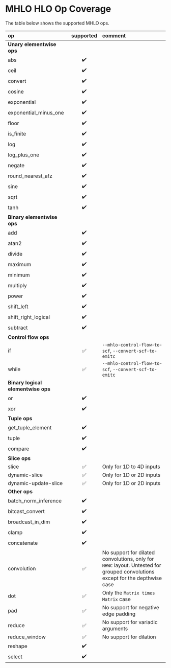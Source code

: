 # MHLO HLO Op Coverage

The table below shows the supported MHLO ops.

| op                    | supported          | comment |
| :-------------------- |:------------------:| :------ |
| **Unary elementwise ops**
| abs                   | :heavy_check_mark: | |
| ceil                  | :heavy_check_mark: | |
| convert               | :heavy_check_mark: | |
| cosine                | :heavy_check_mark: | |
| exponential           | :heavy_check_mark: | |
| exponential_minus_one | :heavy_check_mark: | |
| floor                 | :heavy_check_mark: | |
| is_finite             | :heavy_check_mark: | |
| log                   | :heavy_check_mark: | |
| log_plus_one          | :heavy_check_mark: | |
| negate                | :heavy_check_mark: | |
| round_nearest_afz     | :heavy_check_mark: | |
| sine                  | :heavy_check_mark: | |
| sqrt                  | :heavy_check_mark: | |
| tanh                  | :heavy_check_mark: | |
| **Binary elementwise ops**
| add                   | :heavy_check_mark: | |
| atan2                 | :heavy_check_mark: | |
| divide                | :heavy_check_mark: | |
| maximum               | :heavy_check_mark: | |
| minimum               | :heavy_check_mark: | |
| multiply              | :heavy_check_mark: | |
| power                 | :heavy_check_mark: | |
| shift_left            | :heavy_check_mark: | |
| shift_right_logical   | :heavy_check_mark: | |
| subtract              | :heavy_check_mark: | |
| **Control flow ops**
| if                    | :white_check_mark: | `--mhlo-control-flow-to-scf`, `--convert-scf-to-emitc`|
| while                 | :white_check_mark: | `--mhlo-control-flow-to-scf`, `--convert-scf-to-emitc`|
| **Binary logical elementwise ops**
| or                    | :heavy_check_mark: | |
| xor                   | :heavy_check_mark: | |
| **Tuple ops**
| get_tuple_element     | :heavy_check_mark: | |
| tuple                 | :heavy_check_mark: | |
| compare               | :heavy_check_mark: | |
| **Slice ops**
| slice                 | :white_check_mark: | Only for 1D to 4D inputs |
| dynamic-slice         | :white_check_mark: | Only for 1D or 2D inputs |
| dynamic-update-slice  | :white_check_mark: | Only for 1D or 2D inputs |
| **Other ops**
| batch_norm_inference  | :heavy_check_mark: | |
| bitcast_convert       | :heavy_check_mark: | |
| broadcast_in_dim      | :heavy_check_mark: | |
| clamp                 | :heavy_check_mark: | |
| concatenate           | :heavy_check_mark: | |
| convolution           | :white_check_mark: | No support for dilated convolutions, only for `NHWC` layout. Untested for grouped convolutions except for the depthwise case |
| dot                   | :white_check_mark: | Only the `Matrix times Matrix` case |
| pad                   | :white_check_mark: | No support for negative edge padding |
| reduce                | :white_check_mark: | No support for variadic arguments |
| reduce_window         | :white_check_mark: | No support for dilation |
| reshape               | :heavy_check_mark: | |
| select                | :heavy_check_mark: | |

